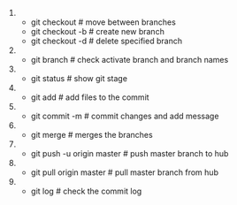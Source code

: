 1. 
    * git checkout # move between branches
    * git checkout -b # create new branch
    * git checkout -d # delete specified branch

2.  
    * git branch # check activate branch and branch names

3.
    * git status # show git stage

4. 
    * git add # add files to the commit

5. 
    * git commit -m # commit changes and add message

6. 
    * git merge # merges the branches

7. 
    * git push -u origin master # push master branch to hub

8.
    * git pull origin master # pull master branch from hub

9. 
    * git log # check the commit log 

